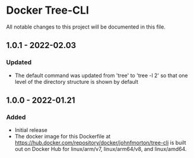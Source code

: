 # Docker Tree-CLI

All notable changes to this project will be documented in this file.

## 1.0.1 - 2022-02.03
### Updated
* The default command was updated from 'tree' to 'tree -l 2' so that one level of the directory structure is shown by default
## 1.0.0 - 2022-01.21
### Added
* Initial release
* The docker image for this Dockerfile at https://hub.docker.com/repository/docker/johnfmorton/tree-cli is built out on Docker Hub for linux/arm/v7, linux/arm64/v8, and linux/amd64.
